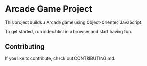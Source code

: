 # Arcade Game Project

This project builds a Arcade game using Object-Oriented JavaScript.

To get started, run index.html in a browser and start having fun.

## Contributing
If you like to contribute, check out CONTRIBUTING.md.
